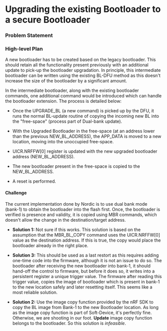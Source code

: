# Upgrading the existing Bootloader to a secure Bootloader

### Problem Statement

### High-level Plan

A new bootloader has to be created based on the legacy bootloader. This should retain all the functionality present previously with an additional update to pick-up the bootloader upgradation. In principle, this intermediate bootloader can be written using the existing BL-DFU method as this doesn't increase the size of the bootloader by a significant amount.

In the intermediate bootloader, along with the existing bootloader commands, one additional command would be introduced which can handle the bootloader extension. The process is detailed below:

* Once the UPGRADE_BL (a new command) is picked up by the DFU, it runs the normal BL-update routine of copying the incoming new BL into the "free-space" (process part of Dual-bank update).

* With the Upgraded Bootloader in the free-space (at an address lower than the previous NEW_BL_ADDRESS), the APP_DATA is moved to a new location, moving into the unoccupied free-space.

* UICR.NRFFW[0] register is updated with the new upgraded bootloader address (NEW_BL_ADDRESS).

* The new bootloader present in the free-space is copied to the NEW_BL_ADDRESS.

* A reset is performed.

#### Challenge
The current implementation done by Nordic is to use dual bank mode (bank-1) to obtain the bootloader into the flash first. Once, the bootloader is verified is presence and validity, it is copied using MBR commands, which doesn't allow the change in the destination/target address.

* **Solution 1:** Not sure if this works. This solution is based on the assumption that the MBR_BL_COPY command uses the UICR.NRFFW[0] value as the destination address. If this is true, the copy would place the bootloader already in the right place.

* **Solution 3:** This should be used as a last restort as this requires adding one-time code into the firmware, although it is not an issue to do so. The bootloader after receiving the new bootloader into bank-1, it should hand-off the control to firmware, but before it does so, it writes into a persistent register a unique trigger value. The firmware after reading this trigger value, copies the image of bootloader which is present in bank-1 to the new location safely and later resetting itself. This seems like a most reliable solution.

* **Solution 2:** Use the image copy function provided by the nRF SDK to copy the BL image from Bank-1 to the new Bootloader location. As long as the image copy function is part of Soft-Device, it's perfectly fine. Otherwise, we are shooting in our foot. **Update** image copy function belongs to the bootloader. So this solution is *infeasible*.